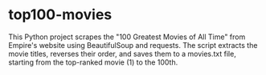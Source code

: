 # top100-movies
This Python project scrapes the "100 Greatest Movies of All Time" from Empire's website using BeautifulSoup and requests. The script extracts the movie titles, reverses their order, and saves them to a movies.txt file, starting from the top-ranked movie (1) to the 100th.
